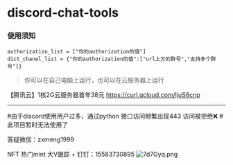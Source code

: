 # discord-chat-tools

### 使用须知

```
authorization_list = ["你的authorization的值"]
dict_chanel_list = {"你的authorization的值":["url上方的群号","支持多个群号"]}
```
> 你可以在自己电脑上运行，也可以在云服务器上运行

【腾讯云】1核2G云服务器首年38元 https://curl.qcloud.com/ljuS6cnp

---

#由于discord使用用户过多，通过python 接口访问频繁出现443 访问被拒绝❌
#此项目暂时无法使用了

答疑微信：zxmeng1999

NFT 热门mint 大V跟踪 + 钉钉：15583730895
![7d7Gyq.png](https://s4.ax1x.com/2022/01/17/7d7Gyq.png)
